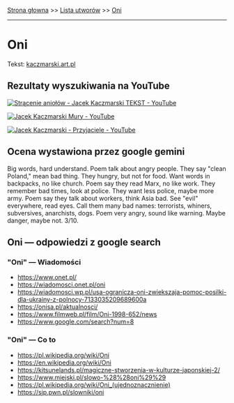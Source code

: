 [Strona głowna](../index.md) >> [Lista utworów](../list.md) >> [Oni](387.md)

---

# Oni

Tekst: [kaczmarski.art.pl](https://www.kaczmarski.art.pl/tworczosc/wiersze/oni/)

## Rezultaty wyszukiwania na YouTube

[![Strącenie aniołów - Jacek Kaczmarski TEKST - YouTube](http://img.youtube.com/vi/ZeezuNcC8Is/0.jpg)](https://www.youtube.com/watch?v=ZeezuNcC8Is "Strącenie aniołów - Jacek Kaczmarski TEKST - YouTube")

[![Jacek Kaczmarski Mury - YouTube](http://img.youtube.com/vi/-YGS9vhmFS0/0.jpg)](https://www.youtube.com/watch?v=-YGS9vhmFS0 "Jacek Kaczmarski Mury - YouTube")

[![Jacek Kaczmarski - Przyjaciele - YouTube](http://img.youtube.com/vi/a8pFEEiSFPU/0.jpg)](https://www.youtube.com/watch?v=a8pFEEiSFPU "Jacek Kaczmarski - Przyjaciele - YouTube")

## Ocena wystawiona przez google gemini

Big words, hard understand. Poem talk about angry people. They say "clean Poland," mean bad thing. They hungry, but not for food. Want words in backpacks, no like church. Poem say they read Marx, no like work. They remember bad times, look at police. They want less police, maybe more army. Poem say they talk about workers, think Asia bad. See "evil" everywhere, read eyes. Call them many bad names: terrorists, whiners, subversives, anarchists, dogs. Poem very angry, sound like warning. Maybe danger, maybe not. 3/10.


## Oni — odpowiedzi z google search

### "Oni" — Wiadomości

 - <https://www.onet.pl/>
 - <https://wiadomosci.onet.pl/oni>
 - <https://wiadomosci.wp.pl/usa-ogranicza-oni-zwiekszaja-pomoc-posilki-dla-ukrainy-z-polnocy-7133035209689600a>
 - <https://onisa.pl/aktualnosci/>
 - <https://www.filmweb.pl/film/Oni-1998-652/news>
 - <https://www.google.com/search?num=8>

### "Oni" — Co to

 - <https://pl.wikipedia.org/wiki/Oni>
 - <https://en.wikipedia.org/wiki/Oni>
 - <https://kitsunelands.pl/magiczne-stworzenia-w-kulturze-japonskiej-2/>
 - <https://www.miejski.pl/slowo-%28%28oni%29%29>
 - <https://pl.wikipedia.org/wiki/Oni_(ujednoznacznienie)>
 - <https://sjp.pwn.pl/slowniki/oni>

